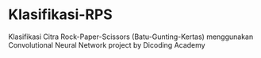 # Klasifikasi-RPS
Klasifikasi Citra Rock-Paper-Scissors (Batu-Gunting-Kertas) menggunakan Convolutional Neural Network 
project by Dicoding Academy
